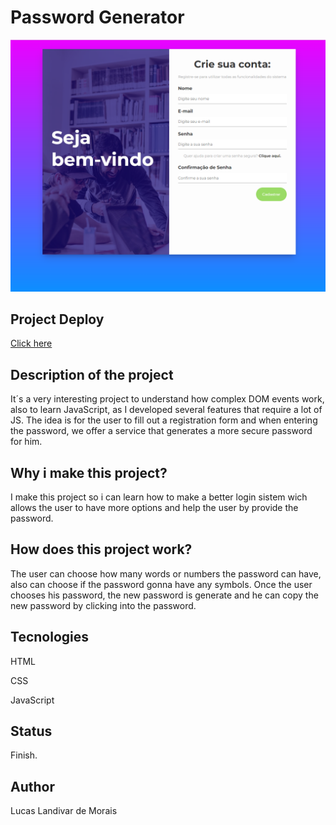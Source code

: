 <h1>Password Generator</h1>
  <img src="img/Captura de Tela (8).png">

<h2>Project Deploy</h2>
 <a href="https://gerador-de-senhas-imljkjy4d-lucaslandivar.vercel.app">Click here</a>
  
<h2>Description of the project</h2>
<p> It´s a very interesting project to understand how complex DOM events work, also to learn JavaScript, as I developed several features that require a lot of JS. The idea is for the user to fill out a registration form and when entering the password, we offer a service that generates a more secure password for him.</p> 

<h2>Why i make this project?</h2>
<p>I make this project so i can learn how to make a better login sistem wich allows the user to have more options and help the user by provide the password.</p>

<h2>How does this project work?</h2>
<P>The user can choose how many words or numbers the password can have, also can choose if the password gonna have any symbols. Once the user chooses his password, the new password is generate and he can copy the new password by clicking into the password.</p>

<h2>Tecnologies</h2>
<p>HTML</p>
<p>CSS</p>
<p>JavaScript</p>

<h2>Status</h2>
<p>Finish.</p>

<h2>Author</h2>
<p>Lucas Landivar de Morais</p>
